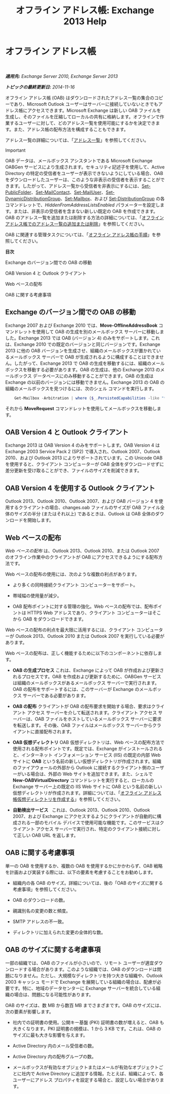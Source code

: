 ﻿---
title: 'オフライン アドレス帳: Exchange 2013 Help'
TOCTitle: オフライン アドレス帳
ms:assetid: a6bcb072-4ab9-400e-a5d0-c05264629097
ms:mtpsurl: https://technet.microsoft.com/ja-jp/library/Bb232155(v=EXCHG.150)
ms:contentKeyID: 49896399
ms.date: 04/24/2018
mtps_version: v=EXCHG.150
ms.translationtype: HT
---

# オフライン アドレス帳

 

_**適用先:** Exchange Server 2010, Exchange Server 2013_

_**トピックの最終更新日:** 2014-11-16_

オフライン アドレス帳 (OAB) はダウンロードされたアドレス一覧の集合のコピーであり、Microsoft Outlook ユーザーはサーバーに接続していないときでもアドレス帳にアクセスできます。Microsoft Exchange は新しい OAB ファイルを生成し、そのファイルを圧縮してローカルの共有に格納します。オフラインで作業するユーザーに対して、どのアドレス一覧を使用可能にするかを決定できます。また、アドレス帳の配布方法を構成することもできます。

アドレス一覧の詳細については、「[アドレス一覧](https://docs.microsoft.com/ja-jp/exchange/address-books/address-lists/address-lists)」を参照してください。


> [!IMPORTANT]
> OAB データは、メールボックス アシスタントである Microsoft Exchange OABGen サービスにより生成されます。セキュリティ記述子を使用して、Active Directory の特定の受信者をユーザーが表示できないようにしている場合、OAB をダウンロードしたユーザーは、このような非表示の受信者を表示することができます。したがって、アドレス一覧から受信者を非表示にするには、<A href="https://technet.microsoft.com/ja-jp/library/aa998596(v=exchg.150)">Set-PublicFolder</A>、<A href="https://technet.microsoft.com/ja-jp/library/aa995950(v=exchg.150)">Set-MailContact</A>、<A href="https://technet.microsoft.com/ja-jp/library/aa995971(v=exchg.150)">Set-MailUser</A>、<A href="https://technet.microsoft.com/ja-jp/library/bb123796(v=exchg.150)">Set-DynamicDistributionGroup</A>、<A href="https://technet.microsoft.com/ja-jp/library/bb123981(v=exchg.150)">Set-Mailbox</A>、および <A href="https://technet.microsoft.com/ja-jp/library/bb124955(v=exchg.150)">Set-DistributionGroup</A> の各コマンドレットで、<EM>HiddenFromAddressListsEnabled</EM> パラメーターを設定します。または、非表示の受信者を含まない新しい既定の OAB を作成できます。OAB のアドレス一覧を追加または削除する方法の詳細については、「<A href="https://docs.microsoft.com/ja-jp/exchange/address-books/offline-address-books/add-or-remove-an-address-list">オフライン アドレス帳でのアドレス一覧の追加または削除</A>」を参照してください。



OAB に関連する管理タスクについては、「[オフライン アドレス帳の手順](https://docs.microsoft.com/ja-jp/exchange/address-books/offline-address-books/offline-address-book-procedures)」を参照してください。

**目次**

Exchange のバージョン間での OAB の移動

OAB Version 4 と Outlook クライアント

Web ベースの配布

OAB に関する考慮事項

## Exchange のバージョン間での OAB の移動

Exchange 2007 および Exchange 2010 では、**Move-OfflineAddressBook** コマンドレットを使用して OAB の生成を別のメールボックス サーバーに移動しました。Exchange 2013 では OAB (バージョン 4) のみをサポートします。これは、Exchange 2010 での既定のバージョンと同じバージョンです。Exchange 2013 に他の OAB バージョンを生成させ、組織のメールボックスが置かれているメールボックス サーバーで OAB が生成されるように構成することはできません。したがって、Exchange 2013 で OAB の生成を移動するには、組織のメールボックスを移動する必要があります。OAB の生成は、他の Exchange 2013 のメールボックス データベースにのみ移動することができます。OAB の生成は Exchange の以前のバージョンには移動できません。Exchange 2013 の OAB の組織のメールボックスを見つけるには、次のシェル コマンドを実行します。

```powershell
    Get-Mailbox -Arbitration | where {$_.PersistedCapabilities -like "*oab*"}
```

それから **MoveRequest** コマンドレットを使用してメールボックスを移動します。

## OAB Version 4 と Outlook クライアント

Exchange 2013 は OAB Version 4 のみをサポートします。OAB Version 4 は Exchange 2003 Service Pack 2 (SP2) で導入され、Outlook 2007、Outlook 2010、および Outlook 2013 によりサポートされています。この Unicode OAB を使用すると、クライアント コンピューターが OAB 全体をダウンロードせずに差分更新を受け取ることができ、ファイルのサイズを削減できます。

## OAB Version 4 を使用する Outlook クライアント

Outlook 2013、Outlook 2010、Outlook 2007、および OAB バージョン 4 を使用するクライアントの場合、changes.oab ファイルのサイズが OAB ファイル全体のサイズの半分 (またはそれ以上) であるときは、Outlook は OAB 全体のダウンロードを開始します。

## Web ベースの配布

*Web ベースの配布* は、Outlook 2013、Outlook 2010、または Outlook 2007 のオフライン作業中のクライアントが OAB にアクセスできるようにする配布方法です。

Web ベースの配布の使用には、次のような複数の利点があります。

  - より多くの同時接続クライアント コンピューターをサポート。

  - 帯域幅の使用量が減少。

  - OAB 配布ポイントに対する管理の強化。Web ベースの配布では、配布ポイントは HTTPS Web アドレスであり、クライアント コンピューターはそこから OAB をダウンロードできます。

Web ベースの配布の利点を最大限に活用するには、クライアント コンピューターが Outlook 2013、Outlook 2010 または Outlook 2007 を実行している必要があります。

Web ベースの配布は、正しく機能するために以下のコンポーネントに依存します。

  - **OAB の生成プロセス** これは、Exchange によって OAB が作成および更新されるプロセスです。OAB を作成および更新するために、OABGen サービスは組織のメールボックスがあるメールボックス サーバーで実行されます。OAB の配布をサポートするには、このサーバーが Exchange のメールボックス サーバーである必要があります。

  - **OAB の配布** クライアントが OAB の配布要求を開始する場合、要求はクライアント アクセス サーバーを介して転送されます。クライアント アクセス サーバーは、OAB ファイルをホストしているメールボックス サーバーに要求を転送します。その後、OAB ファイルはメールボックス サーバーからクライアントに直接配布されます。

  - **OAB 仮想ディレクトリ** OAB 仮想ディレクトリは、Web ベースの配布方法で使用される配布ポイントです。既定では、Exchange がインストールされると、インターネット インフォメーション サービス (IIS) の既定の内部 Web サイトに **OAB** という名前の新しい仮想ディレクトリが作成されます。組織のファイアウォールの外部から Outlook に接続するクライアント側のユーザーがいる場合は、外部の Web サイトを追加できます。また、シェルで **New-OABVirtualDirectory** コマンドレットを実行すると、ローカルの Exchange サーバー上の既定の IIS Web サイトに OAB という名前の新しい仮想ディレクトリが作成されます。詳細については、「[オフライン アドレス帳仮想ディレクトリを作成する](https://docs.microsoft.com/ja-jp/exchange/address-books/offline-address-books/create-virtual-directory)」を参照してください。

  - **自動検出サービス**   これは、Outlook 2013、Outlook 2010、Outlook 2007、および Exchange にアクセスするようにクライアントが自動的に構成される一部のモバイル デバイスで使用可能な機能です。このサービスはクライアント アクセス サーバーで実行され、特定のクライアント接続に対して正しい OAB URL を返します。

## OAB に関する考慮事項

単一の OAB を使用するか、複数の OAB を使用するかにかかわらず、OAB 戦略を計画および実装する際には、以下の要素を考慮することをお勧めします。

  - 組織内の各 OAB のサイズ。詳細については、後の「OAB のサイズに関する考慮事項」を参照してください。

  - OAB のダウンロードの数。

  - 親識別名の変更の数と頻度。

  - SMTP アドレスの不一致。

  - ディレクトリに加えられた変更の全体的な数。

## OAB のサイズに関する考慮事項

一部の組織では、OAB のファイルが小さいので、リモート ユーザーが適宜ダウンロードする場合があります。このような組織では、OAB のダウンロードは問題になりません。ただし、大規模なディレクトリを持つ大きな組織や、Outlook 2003 キャッシュ モードで Exchange を展開している組織の場合は、配慮が必要です。特に、地域のデータセンターに Exchange サーバーを統合している組織の場合は、問題になる可能性があります。

OAB のサイズは、数 MB から数百 MB までさまざまです。OAB のサイズには、次の要素が影響します。

  - 社内での証明書の使用。公開キー基盤 (PKI) 証明書の数が増えると、OAB も大きくなります。PKI 証明書の規模は、1 から 3 KB です。これは、OAB のサイズに最も大きな影響を与えます。

  - Active Directory 内のメール受信者の数。

  - Active Directory 内の配布グループの数。

  - メールボックスが有効なオブジェクトまたはメールが有効なオブジェクトごとに社内で Active Directory に追加する情報。たとえば、組織によって、各ユーザーにアドレス プロパティを設定する場合と、設定しない場合があります。

